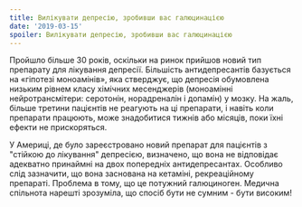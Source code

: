 ```yaml
---
title: Вилікувати депресію, зробивши вас галюцинацією
date: '2019-03-15'
spoiler: Вилікувати депресію, зробивши вас галюцинацією
---
```


Пройшло більше 30 років, оскільки на ринок прийшов новий тип препарату для лікування депресії. Більшість антидепресантів базується на «гіпотезі моноамінів», яка стверджує, що депресія обумовлена низьким рівнем класу хімічних месенджерів (моноамінні нейротрансмітери: серотонін, норадреналін і допамін) у мозку. На жаль, більше третини пацієнтів не реагують на ці препарати, і навіть коли препарати працюють, може знадобитися тижнів або місяців, поки їхні ефекти не прискоряться.

У Америці, де було зареєстровано новий препарат для пацієнтів з "стійкою до лікування" депресією, визначено, що вона не відповідає адекватно принаймні на двох попередніх антидепресантах. Особливо слід зазначити, що вона заснована на кетаміні, рекреаційному препараті. Проблема в тому, що це потужний галюциноген. Медична спільнота нарешті зрозуміла, що спосіб бути не сумним - бути високим!